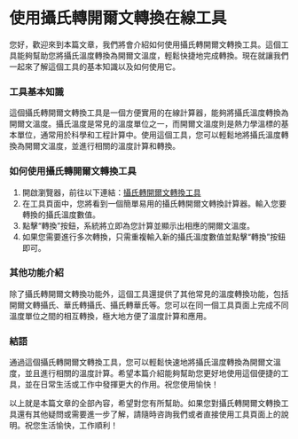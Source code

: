 使用攝氏轉開爾文轉換在線工具
==============

您好，歡迎來到本篇文章，我們將會介紹如何使用攝氏轉開爾文轉換工具。這個工具能夠幫助您將攝氏溫度轉換為開爾文溫度，輕鬆快捷地完成轉換。現在就讓我們一起來了解這個工具的基本知識以及如何使用它。

### 工具基本知識

這個攝氏轉開爾文轉換工具是一個方便實用的在線計算器，能夠將攝氏溫度轉換為開爾文溫度。攝氏溫度是常見的溫度單位之一，而開爾文溫度則是熱力學溫標的基本單位，通常用於科學和工程計算中。使用這個工具，您可以輕鬆地將攝氏溫度轉換為開爾文溫度，並進行相關的溫度計算和轉換。

### 如何使用攝氏轉開爾文轉換工具

1. 開啟瀏覽器，前往以下連結：[攝氏轉開爾文轉換工具](https://www.onlinecalculatorsfree.com/zh-tw/convert/celsius-to-kelvin.html)
2. 在工具頁面中，您將看到一個簡單易用的攝氏轉開爾文轉換計算器。輸入您要轉換的攝氏溫度數值。
3. 點擊“轉換”按鈕，系統將立即為您計算並顯示出相應的開爾文溫度。
4. 如果您需要進行多次轉換，只需重複輸入新的攝氏溫度數值並點擊“轉換”按鈕即可。

### 其他功能介紹

除了攝氏轉開爾文轉換功能外，這個工具還提供了其他常見的溫度轉換功能，包括開爾文轉攝氏、華氏轉攝氏、攝氏轉華氏等。您可以在同一個工具頁面上完成不同溫度單位之間的相互轉換，極大地方便了溫度計算和應用。

### 結語

通過這個攝氏轉開爾文轉換工具，您可以輕鬆快速地將攝氏溫度轉換為開爾文溫度，並且進行相關的溫度計算。希望本篇介紹能夠幫助您更好地使用這個便捷的工具，並在日常生活或工作中發揮更大的作用。祝您使用愉快！

以上就是本篇文章的全部內容，希望對您有所幫助。如果您對攝氏轉開爾文轉換工具還有其他疑問或需要進一步了解，請隨時咨詢我們或者直接使用工具頁面上的說明。祝您生活愉快，工作順利！